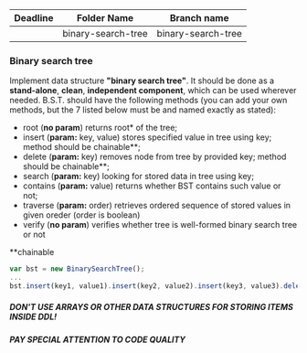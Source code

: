 Deadline         | Folder Name       |Branch name
-----------------|-------------------|----------
<date>           | binary-search-tree| binary-search-tree

### Binary search tree
Implement data structure **"binary search tree"**. It should be done as a **stand-alone**, **clean**, **independent component**, which can be used wherever needed. B.S.T. should have the following methods (you can add your own methods, but the 7 listed below must be and named exactly as stated):
* root     (**no param**)          returns root* of the tree; 
* insert   (**param:** key, value) stores specified value in tree using key; method should be chainable**;
* delete   (**param:** key)        removes node from tree by provided key; method should be chainable**;
* search   (**param:** key)        looking for stored data in tree using key;
* contains (**param:** value)      returns whether BST contains such value or not;
* traverse (**param:** order)      retrieves ordered sequence of stored values in given oreder (order is boolean)   
* verify   (**no param**)          verifies whether tree is well-formed binary search tree or not

**chainable
```javascript
var bst = new BinarySearchTree();
...
bst.insert(key1, value1).insert(key2, value2).insert(key3, value3).delete(key2).search(key3);
```
##### DON'T USE ARRAYS OR OTHER DATA STRUCTURES FOR STORING ITEMS INSIDE DDL!
##### PAY SPECIAL ATTENTION TO CODE QUALITY
